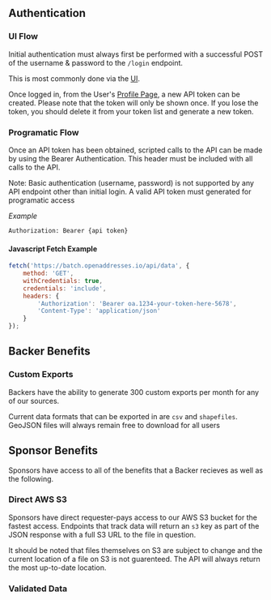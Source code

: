 ## Authentication

### UI Flow

Initial authentication must always first be performed with a successful POST of the username &
password to the `/login` endpoint.

This is most commonly done via the [UI](https://batch.openaddresses.io/login).

Once logged in, from the User's [Profile Page](https://batch.openaddresses.io/profile), a new
API token can be created. Please note that the token will only be shown once. If you lose the token,
you should delete it from your token list and generate a new token.

### Programatic Flow

Once an API token has been obtained, scripted calls to the API can be made by using the Bearer
Authentication. This header must be included with all calls to the API.

Note: Basic authentication (username, password) is not supported by any API endpoint other than initial login.
A valid API token must generated for programatic access

_Example_
```
Authorization: Bearer {api token}
```

#### Javascript Fetch Example
```js
fetch('https://batch.openaddresses.io/api/data', {
    method: 'GET',
    withCredentials: true,
    credentials: 'include',
    headers: {
        'Authorization': 'Bearer oa.1234-your-token-here-5678',
        'Content-Type': 'application/json'
    }
});
```

## Backer Benefits

### Custom Exports

Backers have the ability to generate 300 custom exports per month for any of our sources.

Current data formats that can be exported in are `csv` and `shapefiles`. GeoJSON files will
always remain free to download for all users

## Sponsor Benefits

Sponsors have access to all of the benefits that a Backer recieves as well as the following.

### Direct AWS S3

Sponsors have direct requester-pays access to our AWS S3 bucket for the fastest access.
Endpoints that track data will return an `s3` key as part of the JSON response with a
full S3 URL to the file in question.

It should be noted that files themselves  on S3 are subject to change and the current location
of a file on S3 is not guarenteed. The API will always return the most up-to-date location.

### Validated Data


